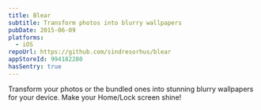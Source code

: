 ```yaml
---
title: Blear
subtitle: Transform photos into blurry wallpapers
pubDate: 2015-06-09
platforms:
  - iOS
repoUrl: https://github.com/sindresorhus/blear
appStoreId: 994182280
hasSentry: true
---
```


Transform your photos or the bundled ones into stunning blurry wallpapers for your device. Make your Home/Lock screen shine!
